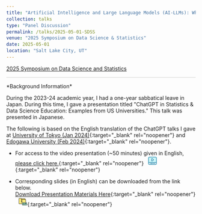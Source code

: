 ```yaml
---
title: "Artificial Intelligence and Large Language Models (AI-LLMs): What Is the Impact on Students’ Statistical Education and Research?"
collection: talks
type: "Panel Discussion"
permalink: /talks/2025-05-01-SDSS
venue: "2025 Symposium on Data Science & Statistics"
date: 2025-05-01
location: "Salt Lake City, UT"
---
```


<style>
  hr {
    height: 2px;
    background-color: #E5E4E2;
    border: none;
  }

  .no-italics {
      font-style: normal;   
  }
</style>

[2025 Symposium on Data Science and Statistics](https://ww2.amstat.org/meetings/sdss/2025/featuredspeakers.cfm)

<hr>
*Background Information*

During the 2023-24 academic year, I had a one-year sabbatical leave in Japan. During this time, I gave a presentation titled "ChatGPT in Statistics & Data Science Education: Examples from US Universities." This talk was presented in Japanese.

The following is based on the English translation of the ChatGPT talks I gave at [University of Tokyo (Jan 2024)](https://jimmydoi.github.io/talks/2024-01-31-UTokyo-GPT-talk){:target="_blank" rel="noopener"} and [Edogawa University (Feb 2024)](https://jimmydoi.github.io/talks/2024-02-01-Edogawa-GPT-talk){:target="_blank" rel="noopener"}.

* For access to the video presentation (~50 minutes) given in English, [please click here.](https://www.dropbox.com/scl/fi/xuurcgeb71k4rti4br148/Doi_2024_ChatGPT.mp4?rlkey=5r2dx8gxuf4k45htyozvl0g5o&dl=0){:target="_blank" rel="noopener"} &nbsp; [![alt text](/files/video_blue_24.png)](https://www.dropbox.com/scl/fi/xuurcgeb71k4rti4br148/Doi_2024_ChatGPT.mp4?rlkey=5r2dx8gxuf4k45htyozvl0g5o&dl=0){:target="_blank" rel="noopener"}  

* Corresponding slides (in English) can be downloaded from the link below.<br>
[Download Presentation Materials Here](https://www.dropbox.com/scl/fi/fxfkqkekm7ygp29xtqvrt/Doi_2024_GPT.zip?rlkey=y0fjj27e6ys6et168jbx2q3sz&dl=1){:target="_blank" rel="noopener"} &nbsp; [![alt text](/files/zip_24.png)](https://www.dropbox.com/scl/fi/fxfkqkekm7ygp29xtqvrt/Doi_2024_GPT.zip?rlkey=y0fjj27e6ys6et168jbx2q3sz&dl=1){:target="_blank" rel="noopener"}  
